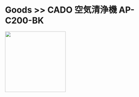# Goods >> CADO 空気清浄機 AP-C200-BK

<img src="https://res.cloudinary.com/silverbirder/image/upload/v1614433477/silver-birder.github.io/purchases/CADO_Air_Purifier_AP-C200-BK.jpg" style="width: 200px"/>